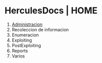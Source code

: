 # HerculesDocs | HOME

1.	[Administracion](https://github.com/HerculesRD/HerculesDocs/tree/main/Administracion)
1.	Recoleccion de informacion
1.	Enumeracion
1.	Exploiting
1.	PostExploiting
1.	Reports
1.	Varios
